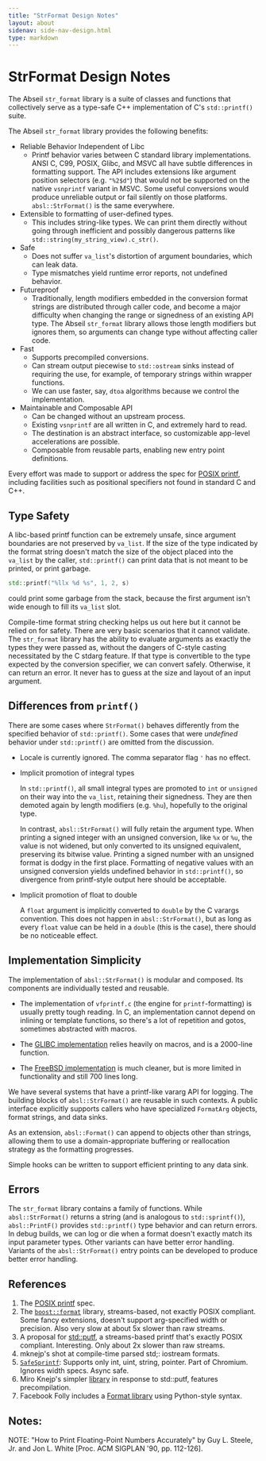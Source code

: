 ```yaml
---
title: "StrFormat Design Notes"
layout: about
sidenav: side-nav-design.html
type: markdown
---
```


# StrFormat Design Notes

The Abseil `str_format` library is a suite of classes and functions that
collectively serve as a type-safe C++ implementation of C's `std::printf()`
suite.

The Abseil `str_format` library provides the following benefits:

*   Reliable Behavior Independent of Libc
    *   Printf behavior varies between C standard library implementations. ANSI
        C, C99, POSIX, Glibc, and MSVC all have subtle differences in formatting
        support. The API includes extensions like argument position selectors
        (e.g. `"%2$d"`) that would not be supported on the native `vsnprintf`
        variant in MSVC. Some useful conversions would produce unreliable output
        or fail silently on those platforms. `absl::StrFormat()` is the same
        everywhere.
*   Extensible to formatting of user-defined types.
    *   This includes string-like types. We can print them directly without
        going through inefficient and possibly dangerous patterns like
        `std::string(my_string_view).c_str()`.
*   Safe
    *   Does not suffer `va_list`'s distortion of argument boundaries, which can
        leak data.
    *   Type mismatches yield runtime error reports, not undefined behavior.
*   Futureproof
    *   Traditionally, length modifiers embedded in the conversion format
        strings are distributed through caller code, and become a major
        difficulty when changing the range or signedness of an existing API
        type. The Abseil `str_format` library allows those length modifiers
        but ignores them, so arguments can change type without affecting caller
        code.
*   Fast
    *   Supports precompiled conversions.
    *   Can stream output piecewise to `std::ostream` sinks instead of requiring
        the use, for example, of temporary strings within wrapper functions.
    *   We can use faster, say, `dtoa` algorithms because we control the
        implementation.
*   Maintainable and Composable API
    *   Can be changed without an upstream process.
    *   Existing `vsnprintf` are all written in C, and extremely hard to read.
    *   The destination is an abstract interface, so customizable app-level
        accelerations are possible.
    *   Composable from reusable parts, enabling new entry point definitions.

Every effort was made to support or address the spec for [POSIX
printf][posix_printf], including facilities such as positional specifiers not
found in standard C and C++.

## Type Safety

A libc-based printf function can be extremely unsafe, since argument boundaries
are not preserved by `va_list`. If the size of the type indicated by the format
string doesn't match the size of the object placed into the `va_list` by the
caller, `std::printf()` can print data that is not meant to be printed, or print
garbage.

```cpp
std::printf("%llx %d %s", 1, 2, s)
```

could print some garbage from the stack, because the first argument isn't wide
enough to fill its `va_list` slot.

Compile-time format string checking helps us out here but it cannot be relied on
for safety. There are very basic scenarios that it cannot validate. The
`str_format` library has the ability to evaluate arguments as exactly the types
they were passed as, without the dangers of C-style casting necessitated by the
C stdarg feature. If that type is convertible to the type expected by the
conversion specifier, we can convert safely. Otherwise, it can return an error.
It never has to guess at the size and layout of an input argument.

## Differences from `printf()`

There are some cases where `StrFormat()` behaves differently from the specified
behavior of `std::printf()`. Some cases that were *undefined* behavior under
`std::printf()` are omitted from the discussion.

*   Locale is currently ignored. The comma separator flag `'` has no effect.
*   Implicit promotion of integral types

    In `std::printf()`, all small integral types are promoted to `int` or
    `unsigned` on their way into the `va_list`, retaining their signedness. They
    are then demoted again by length modifiers (e.g. `%hu`), hopefully to the
    original type.

    In contrast, `absl::StrFormat()` will fully retain the argument type. When
    printing a signed integer with an unsigned conversion, like `%x` or `%u`,
    the value is not widened, but only converted to its unsigned equivalent,
    preserving its bitwise value. Printing a signed number with an unsigned
    format is dodgy in the first place. Formatting of negative values with an
    unsigned conversion yields undefined behavior in `std::printf()`, so
    divergence from printf-style output here should be acceptable.

*   Implicit promotion of float to double

    A `float` argument is implicitly converted to `double` by the C varargs
    convention. This does not happen in `absl::StrFormat()`, but as long as
    every `float` value can be held in a `double` (this is the case), there
    should be no noticeable effect.

## Implementation Simplicity

The implementation of `absl::StrFormat()` is modular and composed. Its
components are individually tested and reusable.

*   The implementation of `vfprintf.c` (the engine for `printf`-formatting) is
    usually pretty tough reading. In C, an implementation cannot depend on
    inlining or template functions, so there's a lot of repetition and gotos,
    sometimes abstracted with macros.

*   The [GLIBC implementation][glibc_vfprintf] relies heavily on macros, and is
    a 2000-line function.

*   The [FreeBSD implementation][fbsd_vfprintf] is much cleaner, but is more
    limited in functionality and still 700 lines long.

We have several systems that have a printf-like vararg API for logging. The
building blocks of `absl::StrFormat()` are reusable in such contexts. A public
interface explicitly supports callers who have specialized `FormatArg` objects,
format strings, and data sinks.

As an extension, `absl::Format()` can append to objects other than strings,
allowing them to use a domain-appropriate buffering or reallocation strategy as
the formatting progresses.

Simple hooks can be written to support efficient printing to any data sink.

## Errors

The `str_format` library contains a family of functions. While
`absl::StrFormat()` returns a string (and is analogous to `std::sprintf()`),
`absl::PrintF()` provides `std::printf()` type behavior and can return errors.
In debug builds, we can log or die when a format doesn't exactly match its input
parameter types. Other variants can have better error handling. Variants of the
`absl::StrFormat()` entry points can be developed to produce better error
handling.

## References

1.  The [POSIX printf][posix_printf] spec.
1.  The [`boost::format`][boost_format] library, streams-based, not exactly
    POSIX compliant. Some fancy extensions, doesn't support arg-specified width
    or precision. Also very slow at about 5x slower than raw streams.
1.  A proposal for [std::putf][isocpp_putf], a streams-based printf that's
    exactly POSIX compliant. Interesting. Only about 2x slower than raw streams.
1.  mknejp's shot at compile-time parsed std;: iostream formats.
1.  [`SafeSprintf`][safe_snprintf]: Supports only int, uint, string, pointer.
    Part of Chromium. Ignores width specs. Async safe.
1.  Miro Knejp's simpler [library][mknejp] in response to std::putf, features
    precompilation.
1.  Facebook Folly includes a [Format library][folly_format] using Python-style
    syntax.

## Notes:

NOTE: "How to Print Floating-Point Numbers Accurately" by Guy L. Steele,
Jr. and Jon L. White [Proc. ACM SIGPLAN '90, pp. 112-126].

[fbsd_vfprintf]: http://svnweb.freebsd.org/base/stable/9/lib/libc/stdio/vfprintf.c?view=markup "FreeBSD vfprintf"
[glibc_vfprintf]: http://sourceware.org/git/?p=glibc.git;a=blob;f=stdio-common/vfprintf.c;hb=HEAD "GLIBC vfprintf"
[posix_printf]: http://pubs.opengroup.org/onlinepubs/009695399/functions/printf.html
[boost_format]: http://www.boost.org/doc/libs/1_54_0/libs/format/doc/format.html
[isocpp_putf]: http://www.open-std.org/JTC1/SC22/WG21/docs/papers/2013/n3716.html
[safe_snprintf]: https://codereview.chromium.org/18656004/
[mknejp]: https://github.com/mknejp/std-format
[folly_format]: https://github.com/facebook/folly/blob/master/folly/docs/Format.md
